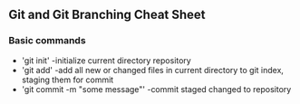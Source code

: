 ## Git and Git Branching Cheat Sheet

### Basic commands
* 'git init' -initialize current directory repository
* 'git add' -add all new or changed files in current directory to git index, staging them for commit
* 'git commit -m "some message"' -commit staged changed to repository
